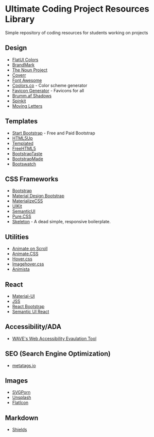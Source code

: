 # Ultimate Coding Project Resources Library
Simple repository of coding resources for students working on projects

## Design
- [FlatUI Colors](https://flatuicolors.com/)
- [BrandMark](https://brandmark.io/)
- [The Noun Project](https://thenounproject.com/)
- [Coverr](https://coverr.co/search?q=drink)
- [Font Awesome](https://fontawesome.com/start)
- [Coolors.co](https://coolors.co/) - Color scheme generator
- [Favicon Generator](https://realfavicongenerator.net/) - Favicons for all 
- [Brumm.af Shadows](https://brumm.af/shadows)
- [Spinkit](https://brumm.af/shadows)
- [Moving Letters](https://tobiasahlin.com/moving-letters/)

## Templates
- [Start Bootstrap](https://startbootstrap.com/) - Free and Paid Bootstrap
- [HTML5Up](https://html5up.net/) 
- [Templated](https://templated.co/)
- [FreeHTML5](https://freehtml5.co/)
- [BootstrapTaste](https://bootstraptaste.com/)
- [BootstrapMade](https://bootstrapmade.com/)
- [Bootswatch](https://bootswatch.com/)

## CSS Frameworks
- [Bootstrap](https://getbootstrap.com/)
- [Material Design Bootstrap](https://fezvrasta.github.io/bootstrap-material-design/)
- [MaterializeCSS](https://materializecss.com/)
- [UIKit](https://getuikit.com/)
- [SemanticUI](https://semantic-ui.com/)
- [Pure.CSS](https://purecss.io/)
- [Skeleton](http://getskeleton.com/) - A dead simple, responsive boilerplate.

## Utilities
- [Animate on Scroll](https://michalsnik.github.io/aos/)
- [Animate.CSS](https://daneden.github.io/animate.css/)
- [Hover.css](https://ianlunn.github.io/Hover/)
- [Imagehover.css](http://imagehover.io/)
- [Animista](https://animista.net/)

## React
- [Material-UI](https://material-ui.com/)
- [JSS](https://cssinjs.org/?v=v10.1.1)
- [React Bootstrap](https://react-bootstrap.github.io/)
- [Semantic UI React](https://react.semantic-ui.com/)

## Accessibility/ADA
- [WAVE's Web Accessibility Evaulation Tool](https://wave.webaim.org/)

## SEO (Search Engine Optimization)
- [metatags.io](https://metatags.io/)

## Images
- [SVGPorn](https://svgporn.com/)
- [Unsplash](https://unsplash.com/)
- [FlatIcon](https://www.flaticon.com/home)

## Markdown
- [Shields](https://shields.io/)